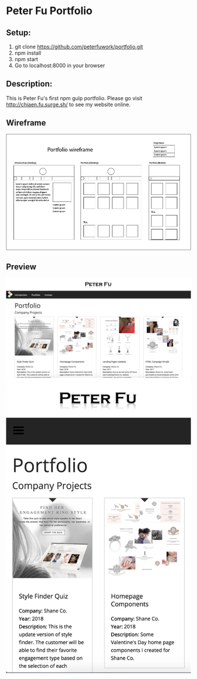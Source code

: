 # Peter Fu Portfolio

## Setup:
1. git clone https://github.com/peterfuwork/portfolio.git
2. npm install
3. npm start
4. Go to localhost:8000 in your browser

## Description:
This is Peter Fu's first npm gulp portfolio. Please go visit http://chiaen.fu.surge.sh/ to see my website online.

## Wireframe
![Portfolio Wireframe](wireframe.png)

## Preview
![Preview](preview_desktop.jpg)
![Preview](preview_mobile.jpg)



